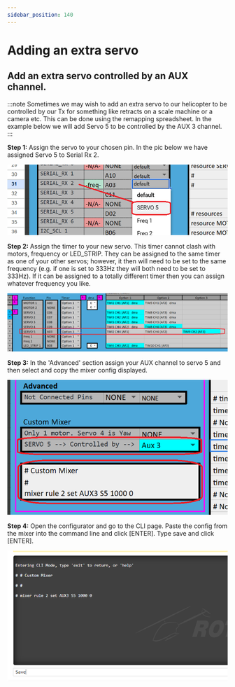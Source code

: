 ```yaml
---
sidebar_position: 140
---
```


# Adding an extra servo

## Add an extra servo controlled by an AUX channel. 
:::note
Sometimes we may wish to add an extra servo to our helicopter to be controlled by our Tx for something like retracts on a scale machine or a camera etc. This can be done using the remapping spreadsheet. In the example below we will add Servo 5 to be controlled by the AUX 3 channel. 
:::

**Step 1:** Assign the servo to your chosen pin. In the pic below we have assigned Servo 5 to Serial Rx 2. 

![Adding Servo](./img/remapping-servo-1.png) 

**Step 2:** Assign the timer to your new servo. This timer cannot clash with motors, frequency or LED_STRIP. They can be assigned to the same timer as one of your other servos; however, it then will need to be set to the same frequency (e.g. if one is set to 333Hz they will both need to be set to 333Hz). If it can be assigned to a totally different timer then you can assign whatever frequency you like. 

![Adding Servo](./img/remapping-servo-timer.png) 

**Step 3:** In the 'Advanced' section assign your AUX channel to servo 5 and then select and copy the mixer config displayed.

![Adding Servo](./img/remapping-servo-mixer.png)

**Step 4:** Open the configurator and go to the CLI page. Paste the config from the mixer into the command line and click [ENTER]. Type save and click [ENTER].

![Adding Servo](./img/remapping-servo-cli.png)